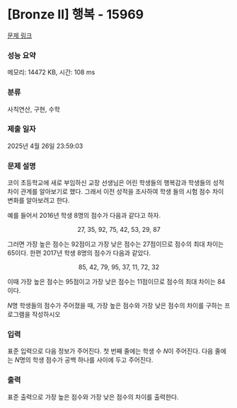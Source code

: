 # [Bronze II] 행복 - 15969 

[문제 링크](https://www.acmicpc.net/problem/15969) 

### 성능 요약

메모리: 14472 KB, 시간: 108 ms

### 분류

사칙연산, 구현, 수학

### 제출 일자

2025년 4월 26일 23:59:03

### 문제 설명

<p>코이 초등학교에 새로 부임하신 교장 선생님은 어린 학생들의 행복감과 학생들의 성적 차이 관계를 알아보기로 했다. 그래서 이전 성적을 조사하여 학생 들의 시험 점수 차이 변화를 알아보려고 한다.</p>

<p>예를 들어서 2016년 학생 8명의 점수가 다음과 같다고 하자.</p>

<p style="text-align: center;">27, 35, 92, 75, 42, 53, 29, 87</p>

<p>그러면 가장 높은 점수는 92점이고 가장 낮은 점수는 27점이므로 점수의 최대 차이는 65이다. 한편 2017년 학생 8명의 점수가 다음과 같았다.</p>

<p style="text-align: center;">85, 42, 79, 95, 37, 11, 72, 32</p>

<p>이때 가장 높은 점수는 95점이고 가장 낮은 점수는 11점이므로 점수의 최대 차이는 84이다.</p>

<p><em>N</em>명 학생들의 점수가 주어졌을 때, 가장 높은 점수와 가장 낮은 점수의 차이를 구하는 프로그램을 작성하시오</p>

### 입력 

 <p>표준 입력으로 다음 정보가 주어진다. 첫 번째 줄에는 학생 수 <em>N</em>이 주어진다. 다음 줄에는 <em>N</em>명의 학생 점수가 공백 하나를 사이에 두고 주어진다.</p>

### 출력 

 <p>표준 출력으로 가장 높은 점수와 가장 낮은 점수의 차이를 출력한다.</p>


